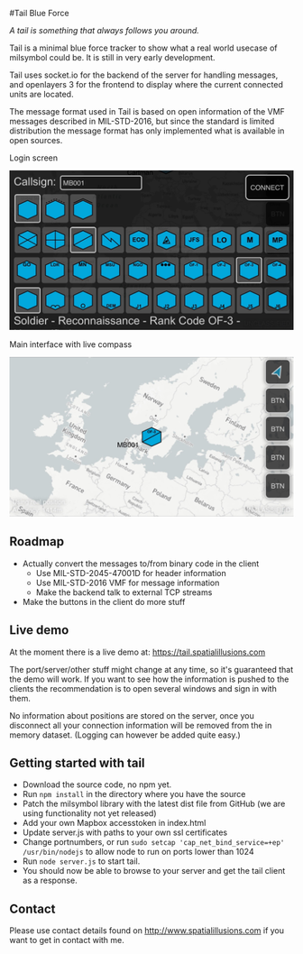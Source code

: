 #Tail Blue Force

*A tail is something that always follows you around.*

Tail is a minimal blue force tracker to show what a real world usecase of milsymbol could be. It is still in very early development.

Tail uses socket.io for the backend of the server for handling messages, and openlayers 3 for the frontend to display where the current connected units are located.

The message format used in Tail is based on open information of the VMF messages described in MIL-STD-2016, but since the standard is limited distribution the message format has only implemented what is available in open sources.

Login screen

![Figure 13](docs/images/login.jpg?raw=true)

Main interface with live compass

![Figure 13](docs/images/ui01.jpg?raw=true)

## Roadmap
- Actually convert the messages to/from binary code in the client
	- Use MIL-STD-2045-47001D for header information
	- Use MIL-STD-2016 VMF for message information
	- Make the backend talk to external TCP streams
- Make the buttons in the client do more stuff

## Live demo
At the moment there is a live demo at:
https://tail.spatialillusions.com

The port/server/other stuff might change at any time, so it's guaranteed that the demo will work. If you want to see how the information is pushed to the clients the recommendation is to open several windows and sign in with them.

No information about positions are stored on the server, once you disconnect all your connection information will be removed from the in memory dataset. (Logging can however be added quite easy.)

## Getting started with tail

- Download the source code, no npm yet.
- Run `npm install` in the directory where you have the source
- Patch the milsymbol library with the latest dist file from GitHub (we are using functionality not yet released)
- Add your own Mapbox accesstoken in index.html
- Update server.js with paths to your own ssl certificates
- Change portnumbers, or run `sudo setcap 'cap_net_bind_service=+ep' /usr/bin/nodejs` to allow node to run on ports lower than 1024
- Run `node server.js` to start tail.
- You should now be able to browse to your server and get the tail client as a response.


## Contact
Please use contact details found on http://www.spatialillusions.com if you want to get in contact with me.